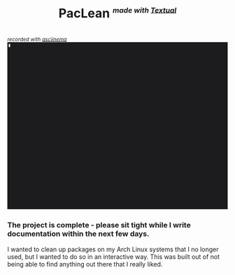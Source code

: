 # <p align=center> PacLean <sup><sub><sup>*made with [Textual](https://textual.textualize.io/)*</sup></sub></sup> </p>

<sub>*recorded with [asciinema](https://asciinema.org/)*</sub>
![Demo](demo.gif)

### The project is complete - please sit tight while I write documentation within the next few days.

I wanted to clean up packages on my Arch Linux systems that I no longer used, but I wanted to do so in an interactive way. This was built out of not being able to find anything out there that I really liked.
